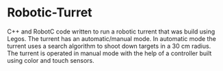 # Robotic-Turret

C++ and RobotC code written to run a robotic turrent that was build using Legos. The turrent has an automatic/manual mode. In automatic mode the turrent uses a search algorithm to shoot down targets in a 30 cm radius. The turrent is operated in manual mode with the help of a controller built using color and touch sensors.
